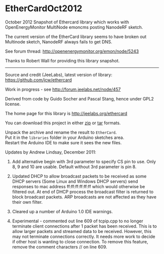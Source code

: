 EtherCardOct2012
================

October 2012 Snapshot of Ethercard library which works with OpenEnergyMonitor MultiNode emoncms posting NanodeRF sketch. 

The current version of the EtherCard library seems to have broken out Multinode sketch, NanodeRF always fails to get DNS.

See forum thread: <http://openenergymonitor.org/emon/node/5243>

Thanks to Robert Wall for providing this library snapshot. 

--------------------------------------------------------------------------------------------
Source and credit (JeeLabs), latest version of library: <https://github.com/jcw/ethercard>

Work in progress - see <http://forum.jeelabs.net/node/457>

Derived from code by Guido Socher and Pascal Stang, hence under GPL2 license.

The home page for this library is <http://jeelabs.org/ethercard>

You can download this project in either
[zip](https://github.com/jcw/ethercard/zipball/master) or
[tar](https://github.com/jcw/ethercard/tarball/master) formats.

Unpack the archive and rename the result to `EtherCard`.  
Put it in the `libraries` folder in your Arduino sketches area.  
Restart the Arduino IDE to make sure it sees the new files.

Updates by Andrew Lindsay, December 2011:

1. Add alternative begin with 3rd parameter to specify CS pin to use. Only 8, 9 and 10 are usable.
Default without 3rd parameter is pin 8.

2. Updated DHCP to allow broadcast packets to be received as some DHCP servers (Some Linux and 
Windows DHCP servers) send responses to mac address ff:ff:ff:ff:ff:ff which would otherwise be
filtered out. At end of DHCP process the broadcast filter is returned to block broadcast packets.
ARP broadcasts are not affected as they have their own filter.

3. Cleared up a number of Arduino 1.0 IDE warnings.

4. Experimental - commented out line 609 of tcpip.cpp to no longer terminate client connections
after 1 packet has been received. This is to allow larger packets and streamed data to be received. 
However, this may not terminate connections correctly. It needs more work to decide if other host
is wanting to close connection. To remove this feature, remove the comment characters // on line 609.
